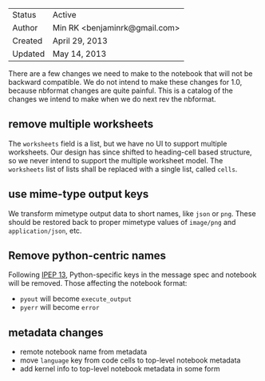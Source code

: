 <table>
<tr><td> Status </td><td> Active </td></tr>
<tr><td> Author </td><td> Min RK &lt;benjaminrk@gmail.com&gt;</td></tr>
<tr><td> Created </td><td> April 29, 2013</td></tr>
<tr><td> Updated </td><td> May 14, 2013</td></tr>
</table>

There are a few changes we need to make to the notebook that will not be backward compatible.
We do not intend to make these changes for 1.0, because nbformat changes are quite painful.
This is a catalog of the changes we intend to make when we do next rev the nbformat.

## remove multiple worksheets

The `worksheets` field is a list, but we have no UI to support multiple worksheets.
Our design has since shifted to heading-cell based structure,
so we never intend to support the multiple worksheet model.  The `worksheets` list of lists
shall be replaced with a single list, called `cells`.

## use mime-type output keys

We transform mimetype output data to short names, like `json` or `png`.
These should be restored back to proper mimetype values of `image/png` and `application/json`, etc.

## Remove python-centric names

Following [IPEP 13](IPEP-13:-Updating-the-Message-Spec), Python-specific keys in the message spec and notebook will be removed. Those affecting the notebook format:

- `pyout` will become `execute_output`
- `pyerr` will become `error`

## metadata changes

- remote notebook name from metadata
- move `language` key from code cells to top-level notebook metadata
- add kernel info to top-level notebook metadata in some form

